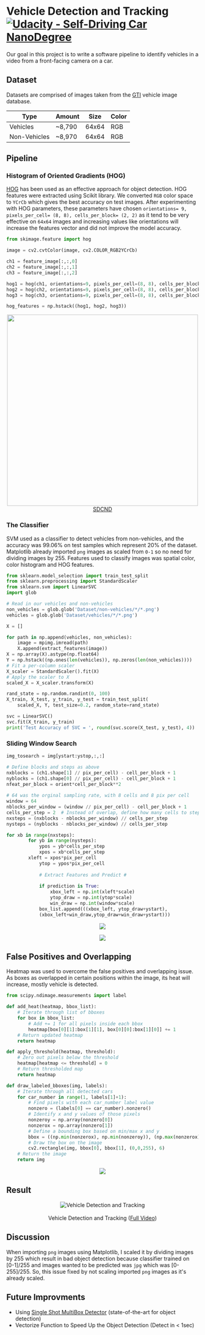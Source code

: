 # Vehicle Detection and Tracking [![Udacity - Self-Driving Car NanoDegree](https://s3.amazonaws.com/udacity-sdc/github/shield-carnd.svg)](http://www.udacity.com/drive)

Our goal in this project is to write a software pipeline to identify vehicles in a video from a front-facing camera on a car. 

## Dataset
Datasets are comprised of images taken from the [GTI](http://www.gti.ssr.upm.es/data/Vehicle_database.html) vehicle image database.

|    Type      | Amount |  Size | Color |
|--------------|--------|-------|-------|
| Vehicles     | ~8,790 | 64x64 |  RGB  |
| Non-Vehicles | ~8,970 | 64x64 |  RGB  |

## Pipeline

### Histogram of Oriented Gradients (HOG)
[HOG](http://lear.inrialpes.fr/people/triggs/pubs/Dalal-cvpr05.pdf) has been used as an effective approach for object detection. HOG features were extracted using Scikit library. We converted `RGB` color space to `YCrCb` which gives the best accuracy on test images. After experimenting with HOG parameters, these parameters have chosen `orientations= 9, pixels_per_cell= (8, 8), cells_per_block= (2, 2)` as it tend to be very effective on `64x64` images and increasing values like orientations will increase the features vector and did not improve the model accuracy.
```python
from skimage.feature import hog

image = cv2.cvtColor(image, cv2.COLOR_RGB2YCrCb)

ch1 = feature_image[:,:,0]
ch2 = feature_image[:,:,1]
ch3 = feature_image[:,:,2]

hog1 = hog(ch1, orientations=9, pixels_per_cell=(8, 8), cells_per_block=(2, 2))
hog2 = hog(ch2, orientations=9, pixels_per_cell=(8, 8), cells_per_block=(2, 2))
hog3 = hog(ch3, orientations=9, pixels_per_cell=(8, 8), cells_per_block=(2, 2))

hog_features = np.hstack((hog1, hog2, hog3))
```
<p align="center">
  <img src="Media/car-and-hog.jpg" width="500"/>
  <br/>
  <a href="http://www.udacity.com/drive">SDCND</a>
</p>

### The Classifier
SVM used as a classifier to detect vehicles from non-vehicles, and the accuracy was 99.06% on test samples which represent 20% of the dataset. Matplotlib already imported `png` images as scaled from `0-1` so no need for dividing images by 255. Features used to classify images was spatial color, color histogram and HOG features.
```python
from sklearn.model_selection import train_test_split
from sklearn.preprocessing import StandardScaler
from sklearn.svm import LinearSVC
import glob

# Read in our vehicles and non-vehicles
non_vehicles = glob.glob('Dataset/non-vehicles/*/*.png')
vehicles = glob.glob('Dataset/vehicles/*/*.png')

X = []

for path in np.append(vehicles, non_vehicles):
    image = mpimg.imread(path)
    X.append(extract_features(image))
X = np.array(X).astype(np.float64)
Y = np.hstack((np.ones(len(vehicles)), np.zeros(len(non_vehicles))))
# Fit a per-column scaler
X_scaler = StandardScaler().fit(X)
# Apply the scaler to X
scaled_X = X_scaler.transform(X)

rand_state = np.random.randint(0, 100)
X_train, X_test, y_train, y_test = train_test_split(
    scaled_X, Y, test_size=0.2, random_state=rand_state)

svc = LinearSVC()
svc.fit(X_train, y_train)
print('Test Accuracy of SVC = ', round(svc.score(X_test, y_test), 4))
```

### Sliding Window Search

```python
img_tosearch = img[ystart:ystop,:,:]

# Define blocks and steps as above
nxblocks = (ch1.shape[1] // pix_per_cell) - cell_per_block + 1
nyblocks = (ch1.shape[0] // pix_per_cell) - cell_per_block + 1 
nfeat_per_block = orient*cell_per_block**2
    
# 64 was the orginal sampling rate, with 8 cells and 8 pix per cell
window = 64
nblocks_per_window = (window // pix_per_cell) - cell_per_block + 1
cells_per_step = 2  # Instead of overlap, define how many cells to step
nxsteps = (nxblocks - nblocks_per_window) // cells_per_step
nysteps = (nyblocks - nblocks_per_window) // cells_per_step

for xb in range(nxsteps):
        for yb in range(nysteps):
            ypos = yb*cells_per_step
            xpos = xb*cells_per_step
	    xleft = xpos*pix_per_cell
            ytop = ypos*pix_per_cell
	    
            # Extract Features and Predict #
 	    
            if prediction is True:
                xbox_left = np.int(xleft*scale)
                ytop_draw = np.int(ytop*scale)
                win_draw = np.int(window*scale) 	
  	        box_list.append(((xbox_left, ytop_draw+ystart),
			(xbox_left+win_draw,ytop_draw+win_draw+ystart)))  
```
<p align="center">
  <img src="Media/window1.png"/>
</p>

<p align="center">
  <img src="Media/window2.png"/>
</p>

## False Positives and Overlapping
Heatmap was used to overcome the false positives and overlapping issue. As boxes as overlapped in certain positions within the image, its heat will increase, mostly vehicle is detected.
```python
from scipy.ndimage.measurements import label

def add_heat(heatmap, bbox_list):
    # Iterate through list of bboxes
    for box in bbox_list:
        # Add += 1 for all pixels inside each bbox
        heatmap[box[0][1]:box[1][1], box[0][0]:box[1][0]] += 1
    # Return updated heatmap
    return heatmap

def apply_threshold(heatmap, threshold):
    # Zero out pixels below the threshold
    heatmap[heatmap <= threshold] = 0
    # Return thresholded map
    return heatmap

def draw_labeled_bboxes(img, labels):
    # Iterate through all detected cars
    for car_number in range(1, labels[1]+1):
        # Find pixels with each car_number label value
        nonzero = (labels[0] == car_number).nonzero()
        # Identify x and y values of those pixels
        nonzeroy = np.array(nonzero[0])
        nonzerox = np.array(nonzero[1])
        # Define a bounding box based on min/max x and y
        bbox = ((np.min(nonzerox), np.min(nonzeroy)), (np.max(nonzerox), np.max(nonzeroy)))
        # Draw the box on the image
        cv2.rectangle(img, bbox[0], bbox[1], (0,0,255), 6)
    # Return the image
    return img
```
<p align="center">
  <img src="Media/false_positive.png"/>
</p>

## Result

<p align="center">
  <img src="Media/result.gif" alt="Vehicle Detection and Tracking"/>
  <br/><br/>
  Vehicle Detection and Tracking (<a target="_blank" href="https://youtu.be/TAdXKc_fqCE">Full Video</a>)
</p>

## Discussion
When importing `png` images using Matplotlib, I scaled it by dividing images by 255 which result in bad object detection because classifier trained on [0-1]/255 and images wanted to be predicted was `jpg` which was [0-255]/255. So, this issue fixed by not scaling imported `png` images as it's already scaled.

## Future Improvments
* Using [Single Shot MultiBox Detector](https://arxiv.org/abs/1512.02325) (state-of-the-art for object detection)
* Vectorize Function to Speed Up the Object Detection (Detect in < 1sec)
